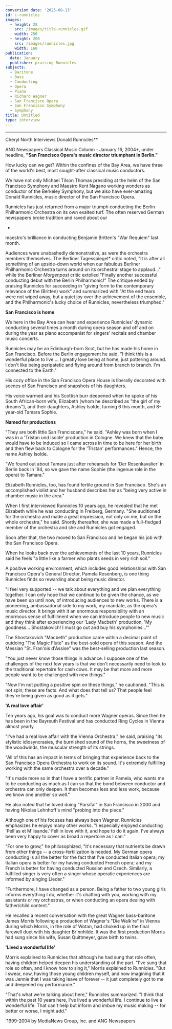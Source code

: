 ```yaml
---
conversion date: '2025-08-13'
id: c-runnicles
images:
  - height: 28
    src: /images/title-runnicles.gif
    width: 250
  - height: 200
    src: /images/runnicles.jpg
    width: 160
publication:
  date: January
  publisher: praising Runnicles
subjects:
  - Baritone
  - Bass
  - Conducting
  - Opera
  - Piano
  - Richard Wagner
  - San Francisco Opera
  - San Francisco Symphony
  - Symphony
title: Untitled
type: interview
---
```


***

Cheryl North Interviews Donald Runnicles**

ANG Newspapers Classical Music Column - January 16, 2004*, under
headline, **"San Francisco Opera's music director triumphant in Berlin."**

How lucky can we get? Within the confines of the Bay Area, we have three of the world's best, most sought-after classical music conductors.

We have not only Michael Tilson Thomas presiding at the helm of
the San Francisco Symphony and Maestro Kent Nagano working wonders
as conductor of the Berkeley Symphony, but we also have ever-amazing
Donald Runnicles, music director of the San Francisco Opera.

Runnicles has just returned from a major triumph conducting the
Berlin Philharmonic Orchestra on its own exalted turf. The often
reserved German newspapers broke tradition and raved about our

*

maestro's brilliance in conducting Benjamin Britten's "War Requiem"
last month.

Audiences were unabashedly demonstrative, as were the orchestra
members themselves. The Berliner Tagesspiegel* critic noted, "It is after all something of an upside-down world when our fabulous
Berliner Philharmonic Orchestra turns around on its orchestral stage
to applaud..." while the Berliner *Morgenpost* critic extolled
"Finally another successful conducting debut with the Berlin
Philharmonic!" The critique ended by praising Runnicles for
succeeding in "giving form to the contemporary relevance of the
(Britten) work" and summarized with "At the end tears were not wiped
away, but a quiet joy over the achievement of the ensemble, and the
Philharmonic's lucky choice of Runnicles, nevertheless triumphed."

**San Francisco is home**

We here in the Bay Area can hear and experience Runnicles'
dynamic conducting several times a month during opera season and off
and on during the year as piano accompanist for singers' recitals
and chamber music concerts.

Runnicles may be an Edinburgh-born Scot, but he has made his home
in San Francisco. Before the Berlin engagement he said, "I think
this is a wonderful place to live.... I greatly love being at home,
just pottering around. I don't like being peripatetic and flying
around from branch to branch. I'm connected to the Earth."

His cozy office in the San Francisco Opera House is liberally
decorated with scenes of San Francisco and snapshots of his
daughters.

His voice warmed and his Scottish burr deepened when he spoke of
his South African-born wife, Elizabeth (whom he described as "the
girl of my dreams"), and their daughters, Ashley Isolde, turning 6
this month, and 8-year-old Tamara Sophie.

**Named for productions**

"They are both little San Franciscans," he said. "Ashley was born
when I was in a 'Tristan und Isolde' production in Cologne. We knew
that the baby would have to be induced so I came across in time to
be here for her birth and then flew back to Cologne for the
'Tristan' performances." Hence, the name Ashley Isolde.

"We found out about Tamara just after rehearsals for 'Der
Rosenkavalier' in Berlin back in '94, so we gave the name Sophie (the ingenue role in the opera) to Tamara."

Elizabeth Runnicles, too, has found fertile ground in San
Francisco. She's an accomplished violist and her husband describes
her as "being very active in chamber music in the area."

When I first interviewed Runnicles 10 years ago, he revealed that
he met Elizabeth while he was conducting in Freiberg, Germany. "She
auditioned for the orchestra and made a great impression, not only
on me, but on the whole orchestra," he said. Shortly thereafter, she
was made a full-fledged member of the orchestra and she and
Runnicles got engaged.

Soon after that, the two moved to San Francisco and he began his
job with the San Francisco Opera.

When he looks back over the achievements of the last 10 years,
Runnicles said he feels "a little like a farmer who plants seeds in
very rich soil."

A positive working environment, which includes good relationships
with San Francisco Opera's General Director, Pamela Rosenberg, is
one thing Runnicles finds so rewarding about being music director.

"I feel very supported -- we talk about everything and we plan
everything together. I can only hope that we continue to be given
the chance, as we have been up until now, of introducing audiences
to new works. There is a pioneering, ambassadorial side to my work,
my mandate, as the opera's music director. It brings with it an
enormous responsibility with an enormous sense of fulfillment when
we can introduce people to new music and they think after
experiencing our 'Lady Macbeth' production, 'My goodness...
Shostakovich! I must go out and buy his symphonies...'"

The Shostakovich "Macbeth" production came within a decimal point
of outdoing "The Magic Flute" as the best-sold opera of this season.
And the Messian "St. Fran'ois d'Assise" was the best-selling
production last season.

"You just never know those things in advance. I suppose one of
the challenges of the next few years is that we don't necessarily
need to look to the traditional repertoire for cash cows. It may be
that more and more people want to be challenged with new things."

"Now I'm not putting a positive spin on these things," he
cautioned. "This is not spin; these are facts. And what does that
tell us? That people feel they're being given as good as it gets."

**'A real love affair'**

Ten years ago, his goal was to conduct more Wagner operas. Since
then he has been in the Bayreuth Festival and has conducted Ring
Cycles in Vienna almost yearly.

"I've had a real love affair with the Vienna Orchestra," he said,
praising "its stylistic idiosyncrasies, the burnished sound of the
horns, the sweetness of the woodwinds, the muscular strength of its
strings.

"All of this has an impact in terms of bringing that experience
back to the San Francisco Opera Orchestra to work on its sound. It's
extremely fulfilling working with the same orchestra over a decade."

"It's made more so in that I have a terrific partner in Pamela,
who wants me to be conducting as much as I can so that the bond
between conductor and orchestra can only deepen. It then becomes
less and less work, because we know one another so well."

He also noted that he loved doing "Parsifal" in San Francisco in
2000 and having Nikolas Lehnhoff's mind "probing into the piece."

Although one of his focuses has always been Wagner, Runnicles
emphasizes he enjoys many other works. "I especially enjoyed conducting 'Pell'as et M'lisande.' Fell in love with it, and hope to do it again. I've always been very happy to cover as broad a repertoire as I can."

"For one to grow," he philosophized, "it's necessary that
nutrients be drawn from other things -- a cross-fertilization is
needed. My German opera conducting is all the better for the fact
that I've conducted Italian opera; my Italian opera is better for my
having conducted French opera; and my French is better for having
conducted Russian and Czech. Similarly, a fulfilled singer is very
often a singer whose operatic experiences are informed by singing
Lieder."

"Furthermore, I have changed as a person. Being a father to two
young girls informs everything I do, whether it's chatting with you,
working with my assistants or my orchestras, or when conducting an
opera dealing with father/child content."

He recalled a recent conversation with the great Wagner
bass-baritone James Morris following a production of Wagner's "Die
Walk're" in Vienna during which Morris, in the role of Wotan, had
choked up in the final farewell duet with his daughter Br'nnhilde.
It was the first production Morris had sung since his wife, Susan
Quittmeyer, gave birth to twins.

**'Lived a wonderful life'**

Morris explained to Runnicles that although he had sung that role
often, having children helped deepen his understanding of the part.
"I've sung that role so often, and I know how to sing it," Morris
explained to Runnicles. "But I swear, now, having those young
children myself, and now imagining that it was Jennie that I was
taking leave of forever -- it just completely got to me and deepened
my performance."

"That's what we're talking about here," Runnicles summarized. "I
think that within the past 10 years here, I've lived a wonderful
life. I continue to live a wonderful life. That can't help but
inform and imbue my music making -- for better or worse, I might
add."

'1999-2004 by MediaNews Group, Inc. and ANG Newspapers


